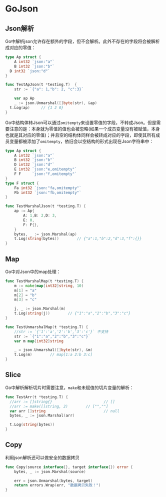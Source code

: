 # GoJson

## Json解析

Go中解析json允许存在额外的字段，但不会解析。此外不存在的字段将会被解析成对应的零值：

```go
type Ap struct {
	A int32 `json:"a"`
	B int32 `json:"b"`
  D int32 `json:"d"`
}

func TestApJson(t *testing.T)  {
	str := `{"a": 1,"b": 2, "c":3}`

	var ap Ap
	_ := json.Unmarshal([]byte(str), &ap)
  t.Log(ap)		// {1 2 0}
}
```

Go中结构体转Json可以通过`omitempty`来设置零值的字段，不转成Json。但是需要注意的是：本身就为零值的值也会被忽略(如果一个成员变量没有被赋值，本身也就是其对应的零值)；并且空的结构体同样会被转成对应的字段，即使其所有成员变量都被添加了`omitempty`，依旧会以空结构的形式出现在Json字符串中：

```go
type Ap struct {
	A int32 `json:"a"`
	B int32 `json:"b"`
	D int32 `json:"d"`
	E int32 `json:"e,omitempty"`
	F F     `json:"f,omitempty"`
}
type F struct {
	Fa int32 `json:"fa,omitempty"`
	Fb int32 `json:"fb,omitempty"`
}

func TestMarshalJson(t *testing.T) {
	ap := Ap{
		A: 1,B: 2,D: 3,
		E: 0,
		F: F{},
	}
	bytes, _ := json.Marshal(ap)
	t.Log(string(bytes))		// {"a":1,"b":2,"d":3,"f":{}}
}
```



## Map

Go中对Json中的map处理：

```go
func TestMarshalMap(t *testing.T) {
	m := make(map[int32]string, 10)
	m[1] = "a"
	m[2] = "b"
	m[3] = "c"

	j, _ := json.Marshal(m)
	t.Log(string(j))		// {"1":"a","2":"b","3":"c"}
}
```

```go
func TestUnmarshalMap(t *testing.T) {
	//str := `{'1':'a','2':'b','3':'c'}` 不支持
	str := `{"1":"a","2":"b","3":"c"}`
	var m map[int32]string

	_ = json.Unmarshal([]byte(str), &m)
	t.Log(m)		// map[1:a 2:b 3:c]
}
```



## Slice

Go中解析解析切片时需要注意，`make`和未赋值的切片变量的解析：

```go
func TestArr(t *testing.T) {
  //arr := []string{}						// []
  //arr := make([]string, 2)		// ["",""]
  var arr []string							// null
  bytes, _ := json.Marshal(arr)

  t.Log(string(bytes))
}
```



## Copy

利用json解析还可以做安全的数据拷贝

```go
func Copy(source interface{}, target interface{}) error {
	bytes, _ := json.Marshal(source)

	err = json.Unmarshal(bytes, target)
	return errors.Wrap(err, "数据拷贝失败！")
}
```

